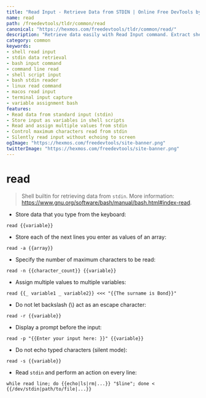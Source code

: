 ```yaml
---
title: "Read Input - Retrieve Data from STDIN | Online Free DevTools by Hexmos"
name: read
path: /freedevtools/tldr/common/read
canonical: "https://hexmos.com/freedevtools/tldr/common/read/"
description: "Retrieve data easily with Read Input command. Extract shell input, create arrays, and manage stdin streams with this free online tool, no registration required."
category: common
keywords:
- shell read input
- stdin data retrieval
- bash input command
- command line read
- shell script input
- bash stdin reader
- linux read command
- macos read input
- terminal input capture
- variable assignment bash
features:
- Read data from standard input (stdin)
- Store input as variables in shell scripts
- Read and assign multiple values from stdin
- Control maximum characters read from stdin
- Silently read input without echoing to screen
ogImage: "https://hexmos.com/freedevtools/site-banner.png"
twitterImage: "https://hexmos.com/freedevtools/site-banner.png"
---
```


# read

> Shell builtin for retrieving data from `stdin`.
> More information: <https://www.gnu.org/software/bash/manual/bash.html#index-read>.

- Store data that you type from the keyboard:

`read {{variable}}`

- Store each of the next lines you enter as values of an array:

`read -a {{array}}`

- Specify the number of maximum characters to be read:

`read -n {{character_count}} {{variable}}`

- Assign multiple values to multiple variables:

`read {{_ variable1 _ variable2}} <<< "{{The surname is Bond}}"`

- Do not let backslash (\\) act as an escape character:

`read -r {{variable}}`

- Display a prompt before the input:

`read -p "{{Enter your input here: }}" {{variable}}`

- Do not echo typed characters (silent mode):

`read -s {{variable}}`

- Read `stdin` and perform an action on every line:

`while read line; do {{echo|ls|rm|...}} "$line"; done < {{/dev/stdin|path/to/file|...}}`
